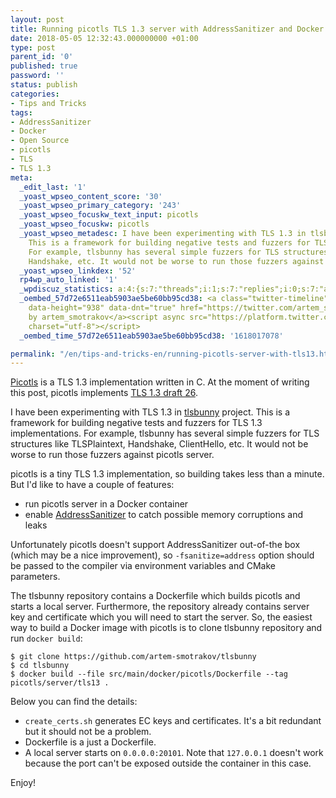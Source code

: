 ```yaml
---
layout: post
title: Running picotls TLS 1.3 server with AddressSanitizer and Docker
date: 2018-05-05 12:32:43.000000000 +01:00
type: post
parent_id: '0'
published: true
password: ''
status: publish
categories:
- Tips and Tricks
tags:
- AddressSanitizer
- Docker
- Open Source
- picotls
- TLS
- TLS 1.3
meta:
  _edit_last: '1'
  _yoast_wpseo_content_score: '30'
  _yoast_wpseo_primary_category: '243'
  _yoast_wpseo_focuskw_text_input: picotls
  _yoast_wpseo_focuskw: picotls
  _yoast_wpseo_metadesc: I have been experimenting with TLS 1.3 in tlsbunny project.
    This is a framework for building negative tests and fuzzers for TLS 1.3 implementations.
    For example, tlsbunny has several simple fuzzers for TLS structures like TLSPlaintext,
    Handshake, etc. It would not be worse to run those fuzzers against picotls server.
  _yoast_wpseo_linkdex: '52'
  rp4wp_auto_linked: '1'
  _wpdiscuz_statistics: a:4:{s:7:"threads";i:1;s:7:"replies";i:0;s:7:"authors";i:1;s:14:"recent_authors";a:1:{i:0;O:8:"stdClass":3:{s:20:"comment_author_email";s:27:"preetiagarwal1634@gmail.com";s:14:"comment_author";s:6:"preeti";s:7:"user_id";s:1:"0";}}}
  _oembed_57d72e6511eab5903ae5be60bb95cd38: <a class="twitter-timeline" data-width="625"
    data-height="938" data-dnt="true" href="https://twitter.com/artem_smotrakov?ref_src=twsrc%5Etfw">Tweets
    by artem_smotrakov</a><script async src="https://platform.twitter.com/widgets.js"
    charset="utf-8"></script>
  _oembed_time_57d72e6511eab5903ae5be60bb95cd38: '1618017078'

permalink: "/en/tips-and-tricks-en/running-picotls-server-with-tls13.html"
---
```

[Picotls](https://github.com/h2o/picotls) is a TLS 1.3 implementation written in C. At the moment of writing this post, picotls implements [TLS 1.3 draft 26](https://tools.ietf.org/html/draft-ietf-tls-tls13-26).

I have been experimenting with TLS 1.3 in [tlsbunny](https://github.com/artem-smotrakov/tlsbunny) project. This is a framework for building negative tests and fuzzers for TLS 1.3 implementations. For example, tlsbunny has several simple fuzzers for TLS structures like TLSPlaintext, Handshake, ClientHello, etc. It would not be worse to run those fuzzers against picotls server.



picotls is a tiny TLS 1.3 implementation, so building takes less than a minute. But I'd like to have a couple of features:

- run picotls server in a Docker container
- enable [AddressSanitizer](https://github.com/google/sanitizers/wiki/AddressSanitizer) to catch possible memory corruptions and leaks

Unfortunately picotls doesn't support AddressSanitizer out-of-the box (which may be a nice improvement), so `-fsanitize=address` option should be passed to the compiler via environment variables and CMake parameters.

The tlsbunny repository contains a Dockerfile which builds picotls and starts a local server. Furthermore, the repository already contains server key and certificate which you will need to start the server. So, the easiest way to build a Docker image with picotls is to clone tlsbunny repository and run `docker build`:

```
$ git clone https://github.com/artem-smotrakov/tlsbunny
$ cd tlsbunny
$ docker build --file src/main/docker/picotls/Dockerfile --tag picotls/server/tls13 .
```

Below you can find the details:

- `create_certs.sh`&nbsp;generates EC keys and certificates. It's a bit redundant but it should not be a problem.
- Dockerfile is a just a Dockerfile.
- A local server starts on `0.0.0.0:20101`. Note that `127.0.0.1`&nbsp;doesn't work because the port can't be exposed outside the container in this case.

<script src="https://gist.github.com/artem-smotrakov/9b65e69b05c8acbd1a8ef2799b39c588.js"></script>

Enjoy!

